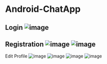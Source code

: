 # Android-ChatApp


Login
![image](https://user-images.githubusercontent.com/59985283/119206141-9171af80-ba57-11eb-8278-c1eefc5af6d0.png)
---

Registration
![image](https://user-images.githubusercontent.com/59985283/119206181-a6e6d980-ba57-11eb-881f-a12bf3f6ed02.png)
![image](https://user-images.githubusercontent.com/59985283/119206227-c978f280-ba57-11eb-91a3-e319c9a34404.png)
---

Edit Profile
![image](https://user-images.githubusercontent.com/59985283/119206303-fb8a5480-ba57-11eb-86e3-497a376f04ab.png)
![image](https://user-images.githubusercontent.com/59985283/119206359-2b395c80-ba58-11eb-980b-cfab9752921c.png)
![image](https://user-images.githubusercontent.com/59985283/119206388-3f7d5980-ba58-11eb-94fb-43a372c83a57.png)
![image](https://user-images.githubusercontent.com/59985283/119206422-56bc4700-ba58-11eb-937a-1ae186be4912.png)
